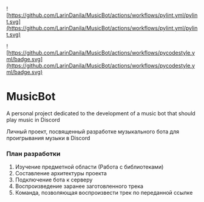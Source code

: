 ![https://github.com/LarinDanila/MusicBot/actions/workflows/pylint.yml/pylint.svg](https://github.com/LarinDanila/MusicBot/actions/workflows/pylint.yml/pylint.svg)

![https://github.com/LarinDanila/MusicBot/actions/workflows/pycodestyle.yml/badge.svg](https://github.com/LarinDanila/MusicBot/actions/workflows/pycodestyle.yml/badge.svg)

# MusicBot

A personal project dedicated to the development of a music bot that should play music in Discord

Личный проект, посвященный разработке музыкального бота для проигрывания музыки в Discord


### План разработки

1. Изучение предметной области (Работа с библиотеками)
2. Составление архитектуры проекта
3. Подключение бота к серверу
4. Воспроизведение заранее заготовленного трека
5. Команда, позволяющая воспроизвести трек по переданной ссылке
